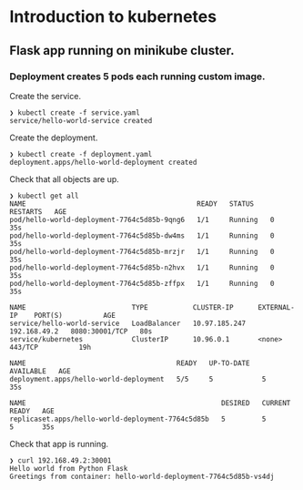 # Introduction to kubernetes

## Flask app running on minikube cluster. 

### Deployment creates 5 pods each running custom image.

Create the service.

```
❯ kubectl create -f service.yaml
service/hello-world-service created
```

Create the deployment.
```
❯ kubectl create -f deployment.yaml
deployment.apps/hello-world-deployment created
```

Check that all objects are up.
```
❯ kubectl get all
NAME                                          READY   STATUS    RESTARTS   AGE
pod/hello-world-deployment-7764c5d85b-9qng6   1/1     Running   0          35s
pod/hello-world-deployment-7764c5d85b-dw4ms   1/1     Running   0          35s
pod/hello-world-deployment-7764c5d85b-mrzjr   1/1     Running   0          35s
pod/hello-world-deployment-7764c5d85b-n2hvx   1/1     Running   0          35s
pod/hello-world-deployment-7764c5d85b-zffpx   1/1     Running   0          35s

NAME                          TYPE           CLUSTER-IP      EXTERNAL-IP    PORT(S)          AGE
service/hello-world-service   LoadBalancer   10.97.185.247   192.168.49.2   8080:30001/TCP   80s
service/kubernetes            ClusterIP      10.96.0.1       <none>         443/TCP          19h

NAME                                     READY   UP-TO-DATE   AVAILABLE   AGE
deployment.apps/hello-world-deployment   5/5     5            5           35s

NAME                                                DESIRED   CURRENT   READY   AGE
replicaset.apps/hello-world-deployment-7764c5d85b   5         5         5       35s
```


Check that app is running.
```
❯ curl 192.168.49.2:30001
Hello world from Python Flask
Greetings from container: hello-world-deployment-7764c5d85b-vs4dj
```

